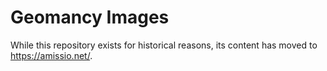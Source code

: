 # Geomancy Images
While this repository exists for historical reasons, its content has moved to https://amissio.net/.
